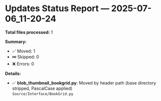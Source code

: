 # Updates Status Report — 2025-07-06_11-20-24

**Total files processed:** 1

**Summary:**
- ✅ Moved: 1
- ⏭️ Skipped: 0
- ❌ Errors: 0

**Details:**

- ✅ **blob_thumbnail_bookgrid.py**: Moved by header path (base directory stripped, PascalCase applied)  
    `Source/Interface/BookGrid.py`

